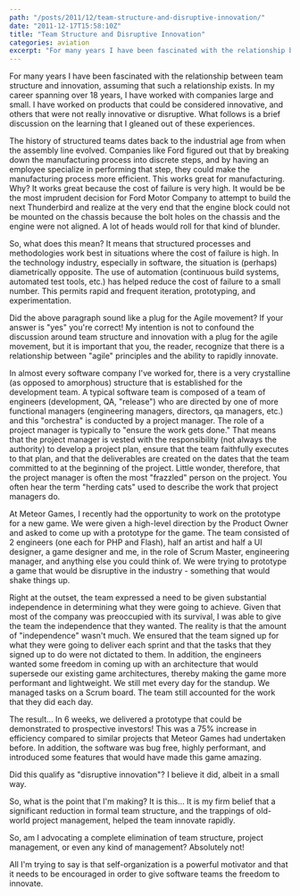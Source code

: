 ```yaml
---
path: "/posts/2011/12/team-structure-and-disruptive-innovation/"
date: "2011-12-17T15:58:10Z"
title: "Team Structure and Disruptive Innovation"
categories: aviation
excerpt: "For many years I have been fascinated with the relationship between team structure and innovation, ..."
---
```


For many years I have been fascinated with the relationship between team structure and innovation, assuming that such a relationship exists. In my career spanning over 18 years, I have worked with companies large and small. I have worked on products that could be considered innovative, and others that were not really innovative or disruptive. What follows is a brief discussion on the learning that I gleaned out of these experiences.

The history of structured teams dates back to the industrial age from when the assembly line evolved. Companies like Ford figured out that by breaking down the manufacturing process into discrete steps, and by having an employee specialize in performing that step, they could make the manufacturing process more efficient. This works great for manufacturing. Why? It works great because the cost of failure is very high. It would be be the most imprudent decision for Ford Motor Company to attempt to build the next Thunderbird and realize at the very end that the engine block could not be mounted on the chassis because the bolt holes on the chassis and the engine were not aligned. A lot of heads would roll for that kind of blunder.

So, what does this mean? It means that structured processes and methodologies work best in situations where the cost of failure is high. In the technology industry, especially in software, the situation is (perhaps) diametrically opposite. The use of automation (continuous build systems, automated test tools, etc.) has helped reduce the cost of failure to a small number. This permits rapid and frequent iteration, prototyping, and experimentation.

Did the above paragraph sound like a plug for the Agile movement? If your answer is "yes" you're correct! My intention is not to confound the discussion around team structure and innovation with a plug for the agile movement, but it is important that you, the reader, recognize that there is a relationship between "agile" principles and the ability to rapidly innovate.

In almost every software company I've worked for, there is a very crystalline (as opposed to amorphous) structure that is established for the development team. A typical software team is composed of a team of engineers (development, QA, "release") who are directed by one of more functional managers (engineering managers, directors, qa managers, etc.) and this "orchestra" is conducted by a project manager. The role of a project manager is typically to "ensure the work gets done." That means that the project manager is vested with the responsibility (not always the authority) to develop a project plan, ensure that the team faithfully executes to that plan, and that the deliverables are created on the dates that the team committed to at the beginning of the project. Little wonder, therefore, that the project manager is often the most "frazzled" person on the project. You often hear the term "herding cats" used to describe the work that project managers do.

At Meteor Games, I recently had the opportunity to work on the prototype for a new game. We were given a high-level direction by the Product Owner and asked to come up with a prototype for the game. The team consisted of 2 engineers (one each for PHP and Flash), half an artist and half a UI designer, a game designer and me, in the role of Scrum Master, engineering manager, and anything else you could think of. We were trying to prototype a game that would be disruptive in the industry - something that would shake things up.

Right at the outset, the team expressed a need to be given substantial independence in determining what they were going to achieve. Given that most of the company was preoccupied with its survival, I was able to give the team the independence that they wanted. The reality is that the amount of "independence" wasn't much. We ensured that the team signed up for what they were going to deliver each sprint and that the tasks that they signed up to do were not dictated to them. In addition, the engineers wanted some freedom in coming up with an architecture that would supersede our existing game architectures, thereby making the game more performant and lightweight. We still met every day for the standup. We managed tasks on a Scrum board. The team still accounted for the work that they did each day.

The result... In 6 weeks, we delivered a prototype that could be demonstrated to prospective investors! This was a 75% increase in efficiency compared to similar projects that Meteor Games had undertaken before. In addition, the software was bug free, highly performant, and introduced some features that would have made this game amazing.

Did this qualify as "disruptive innovation"? I believe it did, albeit in a small way.

So, what is the point that I'm making? It is this... It is my firm belief that a significant reduction in formal team structure, and the trappings of old-world project management, helped the team innovate rapidly.

So, am I advocating a complete elimination of team structure, project management, or even any kind of management? Absolutely not!

All I'm trying to say is that self-organization is a powerful motivator and that it needs to be encouraged in order to give software teams the freedom to innovate.